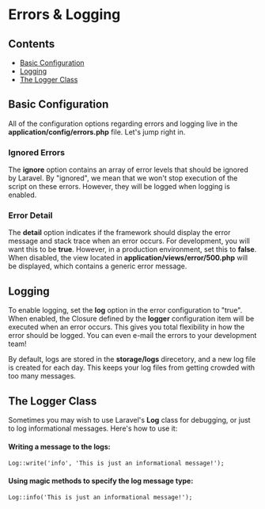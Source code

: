 # Errors & Logging

## Contents

- [Basic Configuration](#basic-configuration)
- [Logging](#logging)
- [The Logger Class](#the-logger-class)

<a name="basic-configuration"></a>
## Basic Configuration

All of the configuration options regarding errors and logging live in the **application/config/errors.php** file. Let's jump right in.

### Ignored Errors

The **ignore** option contains an array of error levels that should be ignored by Laravel. By "ignored", we mean that we won't stop execution of the script on these errors. However, they will be logged when logging is enabled.

### Error Detail

The **detail** option indicates if the framework should display the error message and stack trace when an error occurs. For development, you will want this to be **true**. However, in a production environment, set this to **false**. When disabled, the view located in **application/views/error/500.php** will be displayed, which contains a generic error message.

<a name="logging"></a>
## Logging

To enable logging, set the **log** option in the error configuration to "true". When enabled, the Closure defined by the **logger** configuration item will be executed when an error occurs. This gives you total flexibility in how the error should be logged. You can even e-mail the errors to your development team!

By default, logs are stored in the **storage/logs** direcetory, and a new log file is created for each day. This keeps your log files from getting crowded with too many messages.

<a name="the-logger-class"></a>
## The Logger Class

Sometimes you may wish to use Laravel's **Log** class for debugging, or just to log informational messages. Here's how to use it:

#### Writing a message to the logs:

	Log::write('info', 'This is just an informational message!');

#### Using magic methods to specify the log message type:

	Log::info('This is just an informational message!');